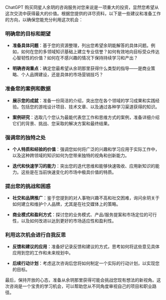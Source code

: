 ChatGPT
购买冏星人余玥的咨询服务对您来说是一项重大的投资，显然您希望从这次交流中获得最大的价值。根据您提供的详尽资料，以下是一些建议和准备工作的方向，以确保您能充分利用这次机会：

### 明确您的目标和期望

- **准备具体问题**：基于您的资源整理，列出您希望余玥能解答的具体问题。例如，如何在您的多领域知识基础上建立专业信誉？如何有效地向目标受众传达心智韧性的价值？如何在不感兴趣的情况下保持持续学习和产出？

- **明确咨询重点**：确定您最希望从余玥那里获得什么类型的指导——是商业策略、个人品牌建设，还是具体的市场营销技巧？

### 准备您的案例和数据

- **展示您的成就**：准备一份简洁的介绍，突出您在各个领域的学习成果和实践经验。包括您的游戏设计项目、技术文章、以及通过各种学习渠道获得的知识。

- **案例研究**：选取几个您认为最能代表您工作和思维方式的案例，准备详细介绍它们的背景、挑战、您采取的解决方案和最终结果。

### 强调您的独特之处

- **个人特质和经验的价值**：强调您如何将广泛的兴趣和学习应用于实际工作中，以及这种跨领域的知识如何为您带来独特的视角和创新能力。

- **迭代和快速学习的能力**：突出您的迭代思维和能够快速吸收、应用新知识的能力。这些是在当前快速变化的市场中极具价值的特质。

### 提出您的挑战和困惑

- **社交和品牌推广**：鉴于您提到的对人事物兴趣不高和社交困难，询问余玥关于如何建立和维护个人品牌，尤其是在社交媒体上的策略。

- **商业模式和盈利方式**：探讨您的业务模式、产品/服务提案和市场定位的可行性，以及如何改进以达到更好的市场适应性和盈利性。

### 利用这次机会进行自我反思

- **反馈和建议的应用**：准备好记录反馈和建议的方式，思考如何将这些意见具体应用到您的工作和未来规划中。

- **后续行动计划**：考虑这次咨询后您将如何制定一个实际的行动计划，以实现您的目标。

最后，保持开放的心态，准备从余玥那里获得可能会挑战您现有想法的新视角。这次咨询是一个宝贵的学习机会，可以帮助您从不同角度审视自己的项目和职业路径。